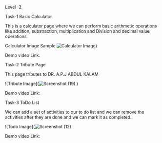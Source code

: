 
Level -2 

Task-1     Basic Calculator

This is a calculator page where we can perform basic arithmetic operations like addition, substraction, multiplication and Division and decimal value operations.

Calculator Image Sample
![Calculator Image)](https://user-images.githubusercontent.com/111781494/204142495-050a4662-7f1d-4df3-96a2-3fb21126cc63.png)




Demo video Link:




Task-2    Tribute Page

This page tributes to DR. A.P.J ABDUL KALAM 

![Tribute Image](![Screenshot (19)](https://user-images.githubusercontent.com/111781494/204144787-731f693a-0c2e-49a4-b55b-43e751dc9429.png)
)


Demo video Link:







Task-3    ToDo List

We can add a set of activities to our to do list and we can remove the activities after they are done and we can mark it as completed.

![Todo Image](![Screenshot (12)](https://user-images.githubusercontent.com/111781494/204143940-48f1d86b-c7e1-41be-9ea7-d8db46832975.png)



Demo video Link:
